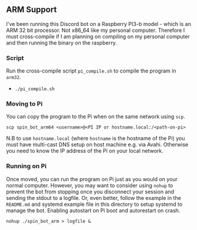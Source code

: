 ## ARM Support

I've been running this Discord bot on a Raspberry PI3-b model - which is an ARM 32 bit processor. Not x86_64 like my personal computer. Therefore I must cross-compile if I am planning on compiling on my personal computer and then running the binary on the raspberry.

### Script

Run the cross-compile script `pi_compile.sh` to compile the program in `arm32`.

- `./pi_compile.sh`

### Moving to Pi 

You can copy the program to the Pi when on the same network using `scp`.

`scp spin_bot_arm64 <username>@<PI IP or hostname.local:/<path-on-pi>`

N.B to use `hostname.local` (where `hostname` is the hostname of the Pi) you must have multi-cast DNS setup on host machine e.g. via Avahi. Otherwise you need to know the IP address of the Pi on your local network.

### Running on Pi 

Once moved, you can run the program on Pi just as you would on your normal computer. However, you may want to consider using `nohup` to prevent the bot from stopping once you disconnect your session and sending the stdout to a logfile. Or, even better, follow the example in the `README.md` and systemd example file in this directory to setup systemd to manage the bot. Enabling autostart on Pi boot and autorestart on crash.

`nohup ./spin_bot_arm > logfile &`

